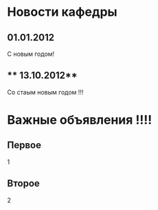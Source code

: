 <!--toc:2-->
# Новости кафедры

## **01.01.2012**

С новым годом!

## ** 13.10.2012**

Со стаым новым годом !!!

# Важные объявления !!!!

## Первое

1

## Второе

2